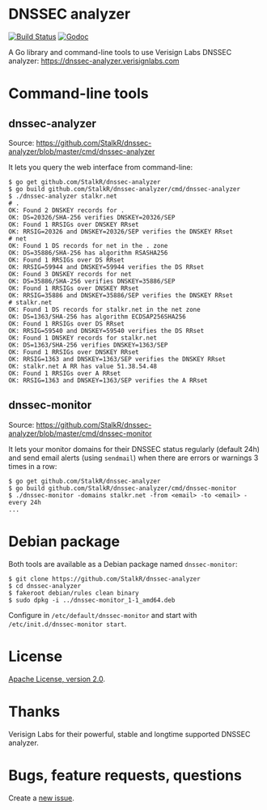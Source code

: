 # DNSSEC analyzer

[![Build Status](https://github.com/StalkR/dnssec-analyzer/actions/workflows/build.yml/badge.svg)](https://github.com/StalkR/dnssec-analyzer/actions/workflows/build.yml) [![Godoc](https://godoc.org/github.com/StalkR/dnssec-analyzer?status.png)](https://godoc.org/github.com/StalkR/dnssec-analyzer)

A Go library and command-line tools to use Verisign Labs DNSSEC analyzer:
https://dnssec-analyzer.verisignlabs.com

# Command-line tools

## dnssec-analyzer

Source: https://github.com/StalkR/dnssec-analyzer/blob/master/cmd/dnssec-analyzer

It lets you query the web interface from command-line:

    $ go get github.com/StalkR/dnssec-analyzer
    $ go build github.com/StalkR/dnssec-analyzer/cmd/dnssec-analyzer
    $ ./dnssec-analyzer stalkr.net
    # .
    OK: Found 2 DNSKEY records for .
    OK: DS=20326/SHA-256 verifies DNSKEY=20326/SEP
    OK: Found 1 RRSIGs over DNSKEY RRset
    OK: RRSIG=20326 and DNSKEY=20326/SEP verifies the DNSKEY RRset
    # net
    OK: Found 1 DS records for net in the . zone
    OK: DS=35886/SHA-256 has algorithm RSASHA256
    OK: Found 1 RRSIGs over DS RRset
    OK: RRSIG=59944 and DNSKEY=59944 verifies the DS RRset
    OK: Found 3 DNSKEY records for net
    OK: DS=35886/SHA-256 verifies DNSKEY=35886/SEP
    OK: Found 1 RRSIGs over DNSKEY RRset
    OK: RRSIG=35886 and DNSKEY=35886/SEP verifies the DNSKEY RRset
    # stalkr.net
    OK: Found 1 DS records for stalkr.net in the net zone
    OK: DS=1363/SHA-256 has algorithm ECDSAP256SHA256
    OK: Found 1 RRSIGs over DS RRset
    OK: RRSIG=59540 and DNSKEY=59540 verifies the DS RRset
    OK: Found 1 DNSKEY records for stalkr.net
    OK: DS=1363/SHA-256 verifies DNSKEY=1363/SEP
    OK: Found 1 RRSIGs over DNSKEY RRset
    OK: RRSIG=1363 and DNSKEY=1363/SEP verifies the DNSKEY RRset
    OK: stalkr.net A RR has value 51.38.54.48
    OK: Found 1 RRSIGs over A RRset
    OK: RRSIG=1363 and DNSKEY=1363/SEP verifies the A RRset

## dnssec-monitor

Source: https://github.com/StalkR/dnssec-analyzer/blob/master/cmd/dnssec-monitor

It lets your monitor domains for their DNSSEC status regularly
(default 24h) and send email alerts (using `sendmail`) when there are errors
or warnings 3 times in a row:

    $ go get github.com/StalkR/dnssec-analyzer
    $ go build github.com/StalkR/dnssec-analyzer/cmd/dnssec-monitor
    $ ./dnssec-monitor -domains stalkr.net -from <email> -to <email> -every 24h
    ...

# Debian package

Both tools are available as a Debian package named `dnssec-monitor`:

    $ git clone https://github.com/StalkR/dnssec-analyzer
    $ cd dnssec-analyzer
    $ fakeroot debian/rules clean binary
    $ sudo dpkg -i ../dnssec-monitor_1-1_amd64.deb

Configure in `/etc/default/dnssec-monitor` and start with `/etc/init.d/dnssec-monitor start`.

# License

[Apache License, version 2.0](http://www.apache.org/licenses/LICENSE-2.0).

# Thanks

Verisign Labs for their powerful, stable and longtime supported DNSSEC analyzer.

# Bugs, feature requests, questions

Create a [new issue](https://github.com/StalkR/dnssec-analyzer/issues/new).
